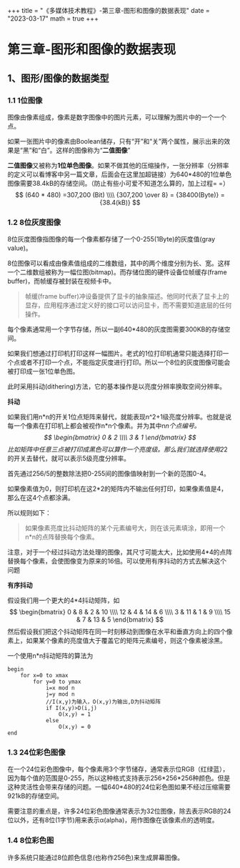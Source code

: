 +++
title = "《多媒体技术教程》-第三章-图形和图像的数据表现"
date = "2023-03-17"
math = true
+++

# 第三章-图形和图像的数据表现

## 1、图形/图像的数据类型

### 1.1 1位图像

图像由像素组成，像素是数字图像中的图片元素，可以理解为图片中的一个一个点。

如果一张图片中的像素由Boolean储存，只有“开”和“关”两个属性，展示出来的效果是“黑”和“白”。这样的图像称为“**二值图像**”

**二值图像**又被称为**1位单色图像**。如果不做其他的压缩操作，一张分辨率（分辨率的定义可以看博客中另一篇文章，后面会在这里加超链接）为640*480的1位单色图像需要38.4kB的存储空间。（防止有些小可爱不知道怎么算的，加上过程= =）
$$
(640 * 480) =307,200 (Bit) \\\\ {307,200 \over 8} = {38400(Byte)} ={38.4(kB)}
$$

### 1.2 8位灰度图像

8位灰度图像指图像的每一个像素都存储了一个0-255(1Byte)的灰度值(gray value)。

8位图像可以看成由像素值组成的二维数组，其中的两个维度分别为长、宽。这样一个二维数组被称为一幅位图(bitmap)。而存储位图的硬件设备位帧缓存(frame buffer)，而帧缓存被封装在视频卡中。

> 帧缓(frame buffer)冲设备提供了显卡的抽象描述。他同时代表了显卡上的显存，应用程序通过定义好的接口可以访问显卡，而不需要知道底层的任何操作。

每个像素通常用一个字节存储，所以一副640*480的灰度图需要300KB的存储空间。

如果我们想通过打印机打印这样一幅图片。老式的1位打印机通常只能选择打印一个点或者不打印一个点，不能指定灰度进行打印。所以一个8位的灰度图像可能会被打印成一张1位单色图。

此时采用抖动(dithering)方法，它的基本操作是以亮度分辨率换取空间分辨率。

**抖动**

如果我们用n\*n的开关1位点矩阵来替代，就能表现n^2+1级亮度分辨率。也就是说每一个像素在打印机上都会被视作n\*n个像素。并为其中n*n个点编号。
$$
\begin{bmatrix}
0 & 2 \\\\
3 & 1
\end{bmatrix}
$$
比如矩阵中任意三点被打印成黑色可以算作一个亮度级。那么我们就选择使用2*2的开关去替代，就可以表示5级亮度分辨率。

首先通过256/5的整数除法把0-255间的图像值映射到一个新的范围0-4。

如果像素值为0，则打印机在这2*2的矩阵内不输出任何打印，如果像素值是4，那么在这4个点都涂满。

所以规则如下：

> 如果像素亮度比抖动矩阵的某个元素编号大，则在该元素填涂，即用一个n*n的点阵替换每个像素。

注意，对于一个经过抖动方法处理的图像，其尺寸可能太大，比如使用4*4的点阵替换每个像素，会使图像变为原来的16倍。可以使用有序抖动的方式去解决这个问题

**有序抖动**

假设我们用一个更大的4*4抖动矩阵，如
$$
\begin{bmatrix}
0 & 8 & 2 & 10 \\\\
12 & 4 & 14 & 6 \\\\
3 & 11 & 1 & 9 \\\\
15 & 7 & 13 & 5
\end{bmatrix}
$$
然后假设我们把这个抖动矩阵在同一时刻移动到图像在水平和垂直方向上的四个像素上，如果某个像素的亮度值大于覆盖它的矩阵元素编号，则这个像素被涂黑。

一个使用n*n抖动矩阵的算法为

```
begin
	for x=0 to xmax
		for y=0 to ymax
			i=x mod n
			j=y mod n
			//I(x,y)为输入，O(x,y)为输出,D为抖动矩阵
			if I(x,y)>D(i,j)
				O(x,y) = 1
			else
				O(x,y) = 0
end
```

### 1.3 24位彩色图像

在一个24位彩色图像中，每个像素用3个字节储存，通常表示位RGB（红绿蓝），因为每个值的范围是0-255，所以这种格式支持表示256\*256\*256种颜色。但是这种灵活性会带来存储的问题。一幅640*480的24位彩色图如果不经过压缩需要921kB的存储空间。

需要注意的重点是，许多24位彩色图像通常表示为32位图像，除去表示RGB的24位以外，还有8位(1字节)用来表示α(alpha)，用作图像在该像素点的透明度。

### 1.4 8位彩色图

许多系统只能通过8位颜色信息(也称作256色)来生成屏幕图像。